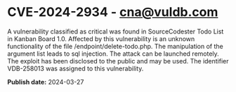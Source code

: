 # CVE-2024-2934 - cna@vuldb.com

A vulnerability classified as critical was found in SourceCodester Todo List in Kanban Board 1.0. Affected by this vulnerability is an unknown functionality of the file /endpoint/delete-todo.php. The manipulation of the argument list leads to sql injection. The attack can be launched remotely. The exploit has been disclosed to the public and may be used. The identifier VDB-258013 was assigned to this vulnerability.

**Publish date:** 2024-03-27
